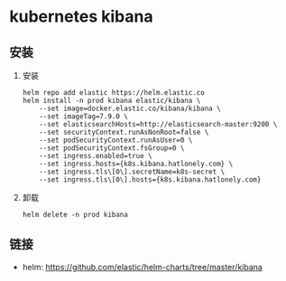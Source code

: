 # kubernetes kibana

## 安装

1. 安装
    ```shell script
    helm repo add elastic https://helm.elastic.co
    helm install -n prod kibana elastic/kibana \
        --set image=docker.elastic.co/kibana/kibana \
        --set imageTag=7.9.0 \
        --set elasticsearchHosts=http://elasticsearch-master:9200 \
        --set securityContext.runAsNonRoot=false \
        --set podSecurityContext.runAsUser=0 \
        --set podSecurityContext.fsGroup=0 \
        --set ingress.enabled=true \
        --set ingress.hosts={k8s.kibana.hatlonely.com} \
        --set ingress.tls\[0\].secretName=k8s-secret \
        --set ingress.tls\[0\].hosts={k8s.kibana.hatlonely.com}
    ```
2. 卸载
    ```shell script
    helm delete -n prod kibana
    ```

## 链接

- helm: <https://github.com/elastic/helm-charts/tree/master/kibana>
